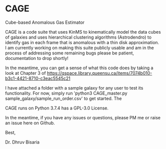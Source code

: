 # CAGE
Cube-based Anomalous Gas Estimator

CAGE is a code suite that uses KinMS to kinematically model the data cubes of galaxies and uses hierarchical clustering algorithms (Astrodendro) to identify gas in each frame that is anomalous with a thin disk approximation. I am currently working on making this suite publicly usable and am in the process of addressing some remaining bugs please be patient, documentation to drop shortly! 

In the meantime, you can get a sense of what this code does by taking a look at Chapter 3 of https://qspace.library.queensu.ca/items/7074b010-b3c1-4421-8710-c3eac5545c21

I have attached a folder with a sample galaxy for any user to test its functionality. For now, simply run 'python3 CAGE_master.py sample_galaxy/sample_run_order.csv' to get started. The 

CAGE runs on Python 3.7.4 has a GPL-3.0 License.

In the meantime, if you have any issues or questions, please PM me or raise an issue here on Github.

Best,

Dr. Dhruv Bisaria



